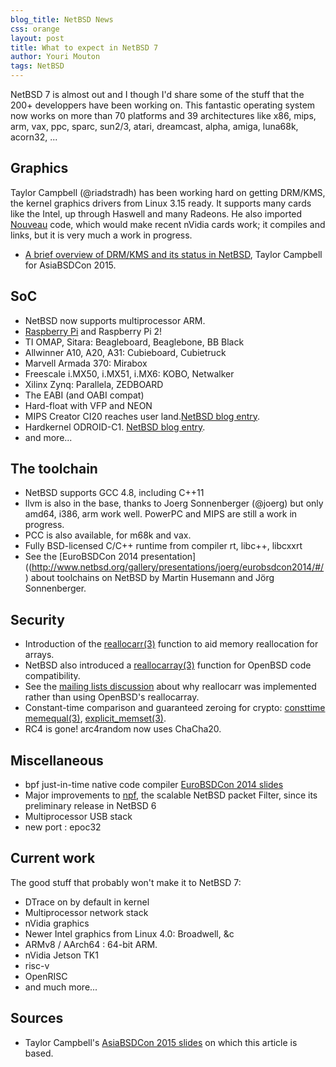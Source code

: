 ```yaml
---
blog_title: NetBSD News
css: orange
layout: post
title: What to expect in NetBSD 7
author: Youri Mouton
tags: NetBSD
---
```


NetBSD 7 is almost out and I though I'd share some of the stuff that the 200+ developpers have been working on. This fantastic operating system now works on more than 70 platforms and 39 architectures like x86, mips, arm, vax, ppc, sparc, sun2/3, atari, dreamcast, alpha, amiga, luna68k, acorn32, ...

## Graphics

Taylor Campbell (@riadstradh) has been working hard on getting DRM/KMS, the kernel graphics drivers from Linux 3.15 ready. It supports many cards like the Intel, up through Haswell and many Radeons. He also imported [Nouveau](http://nouveau.freedesktop.org/wiki/) code, which would make recent nVidia cards work; it compiles and links, but it is very much a work in progress.

- [A brief overview of DRM/KMS and its status in
NetBSD](http://www.netbsd.org/gallery/presentations/riastradh/asiabsdcon2015/drmkms-status.pdf), Taylor Campbell for AsiaBSDCon 2015.

## SoC

- NetBSD now supports multiprocessor ARM.
- [Raspberry Pi](https://wiki.netbsd.org/ports/evbarm/raspberry_pi/) and Raspberry Pi 2!
- TI OMAP, Sitara: Beagleboard, Beaglebone, BB Black
- Allwinner A10, A20, A31: Cubieboard, Cubietruck
- Marvell Armada 370: Mirabox
- Freescale i.MX50, i.MX51, i.MX6: KOBO, Netwalker
- Xilinx Zynq: Parallela, ZEDBOARD
- The EABI (and OABI compat)
- Hard-float with VFP and NEON
- MIPS Creator CI20 reaches user land.[NetBSD blog entry](https://blog.netbsd.org/tnf/entry/so_they_sent_me_a).
- Hardkernel ODROID-C1. [NetBSD blog entry](http://blog.netbsd.org/tnf/entry/netbsd_ported_to_hardkernel_odroid).
- and more...

## The toolchain

- NetBSD supports GCC 4.8, including C++11
- llvm is also in the base, thanks to Joerg Sonnenberger (@joerg) but only amd64, i386, arm work well. PowerPC and MIPS are still a work in progress.
- PCC is also available, for m68k and vax.
- Fully BSD-licensed C/C++ runtime from compiler rt,
libc++, libcxxrt
- See the [EuroBSDCon 2014 presentation]((http://www.netbsd.org/gallery/presentations/joerg/eurobsdcon2014/#/)
about toolchains on NetBSD by Martin Husemann and Jörg Sonnenberger.

## Security

- Introduction of the [reallocarr(3)](http://www.daemon-systems.org/man/reallocarr.3.html) function to aid memory reallocation for arrays.
- NetBSD also introduced a [reallocarray(3)](http://www.daemon-systems.org/man/reallocarray.3.html) function for OpenBSD code compatibility.
- See the [mailing lists discussion](http://mail-index.netbsd.org/tech-userlevel/2015/02/05/msg008912.html) about why reallocarr was implemented rather than using OpenBSD's reallocarray.
- Constant-time comparison and guaranteed zeroing for crypto:
[consttime memequal(3)](http://www.daemon-systems.org/man/consttime_memequal.3.html), [explicit_memset(3)](http://www.daemon-systems.org/man/explicit_memset.3.html).
- RC4 is gone! arc4random now uses ChaCha20.

## Miscellaneous

- bpf just-in-time native code compiler [EuroBSDCon 2014 slides](http://wiki.netbsd.org/users/alnsn/EuroBSDCon2014-JIT-Code-Generator-for-NetBSD.pdf)
- Major improvements to [npf](http://www.netbsd.org/~rmind/npf/), the scalable NetBSD packet Filter, since its preliminary release in NetBSD 6
- Multiprocessor USB stack
- new port : epoc32

## Current work

The good stuff that probably won't make it to NetBSD 7:

- DTrace on by default in kernel
- Multiprocessor network stack
- nVidia graphics
- Newer Intel graphics from Linux 4.0: Broadwell, &c
- ARMv8 / AArch64 : 64-bit ARM.
- nVidia Jetson TK1
- risc-v
- OpenRISC
- and much more...

## Sources

- Taylor Campbell's [AsiaBSDCon 2015 slides](https://www.netbsd.org/gallery/presentations/riastradh/asiabsdcon2015/netbsd-wip.pdf) on which this article is based.


